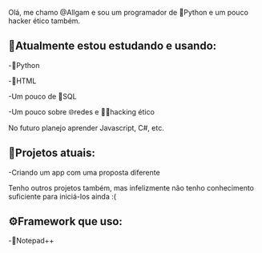Olá, me chamo @Allgam e sou um programador de 🐍Python e um pouco hacker ético também.

📒Atualmente estou estudando e usando:
----------------------------------------------

-🐍Python

-📜HTML

-Um pouco de 💾SQL

-Um pouco sobre 🌐redes e 👨‍💻hacking ético

No futuro planejo aprender Javascript, C#, etc.

📅Projetos atuais:
----------------------------------------------

-Criando um app com uma proposta diferente

Tenho outros projetos também, mas infelizmente não tenho conhecimento suficiente para iniciá-los ainda :(

⚙️Framework que uso:
----------------------------------------------

-🦎Notepad++
